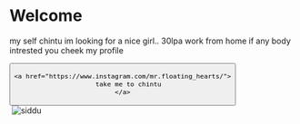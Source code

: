 <H1>Welcome </H1>
<p>my self chintu im looking for a nice girl.. 30lpa work from home if any body intrested you cheek my profile </p>
<button>
    
    <a href="https://www.instagram.com/mr.floating_hearts/">
        take me to chintu 
    </a>
</button>
<div>
    <img src="https://tse1.mm.bing.net/th?id=OIP.mmQTDwys_dQinCk6YZXnlAHaGM&pid=Api&P=0&h=220"alt=""

<div>
    <img src="C:\Users\sudhu\Pictures\Screenshots\Screenshot (23).png" alt="siddu"
</div>
</div>
